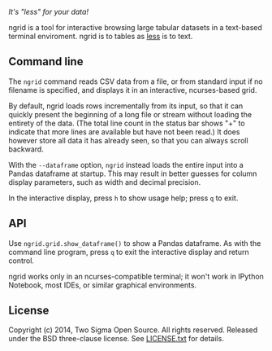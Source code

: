 _It's "less" for your data!_

ngrid is a tool for interactive browsing large tabular datasets in a text-based
terminal enviroment.  ngrid is to tables as
[less](http://en.wikipedia.org/wiki/Less_%28Unix%29) is to text.


## Command line

The `ngrid` command reads CSV data from a file, or from standard input if no
filename is specified, and displays it in an interactive, ncurses-based grid.  

By default, ngrid loads rows incrementally from its input, so that it can
quickly present the beginning of a long file or stream without loading the
entirety of the data.  (The total line count in the status bar shows "+" to
indicate that more lines are available but have not been read.)  It does however
store all data it has already seen, so that you can always scroll backward.

With the `--dataframe` option, `ngrid` instead loads the entire input into a 
Pandas dataframe at startup.  This may result in better guesses for column
display parameters, such as width and decimal precision.

In the interactive display, press `h` to show usage help; press `q` to exit.


## API

Use `ngrid.grid.show_dataframe()` to show a Pandas dataframe.  As with the
command line program, press `q` to exit the interactive display and return
control.

ngrid works only in an ncurses-compatible terminal; it won't work in IPython
Notebook, most IDEs, or similar graphical environments.



## License

Copyright (c) 2014, Two Sigma Open Source.  All rights reserved.  Released under
the BSD three-clause license.  See [LICENSE.txt](LICENSE.txt) for details.

